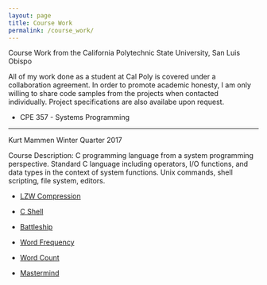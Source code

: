 ```yaml
---
layout: page
title: Course Work
permalink: /course_work/
---
```


Course Work from the California Polytechnic State University, San Luis Obispo

All of my work done as a student at Cal Poly is covered under a collaboration agreement. 
In order to promote academic honesty, I am only willing to share code samples from the projects when contacted individually.
Project specifications are also availabe upon request.

* CPE 357 - Systems Programming
---------------------------------

Kurt Mammen Winter Quarter 2017

Course Description: C programming language from a system programming perspective. Standard C language including operators, I/O functions, and data types in the context of system functions. Unix commands, shell scripting, file system, editors.

- [LZW Compression](https://jonscott20.github.io/projects/lzwcompression)

- [C Shell](https://jonscott20.github.io/projects/cshell)

- [Battleship](https://jonscott20.github.io/projects/battleship)

- [Word Frequency](https://jonscott20.github.io/projects/wordfrequency)

- [Word Count](https://jonscott20.github.io/projects/wordcount)

- [Mastermind](https://jonscott20.github.io/projects/mastermind)
